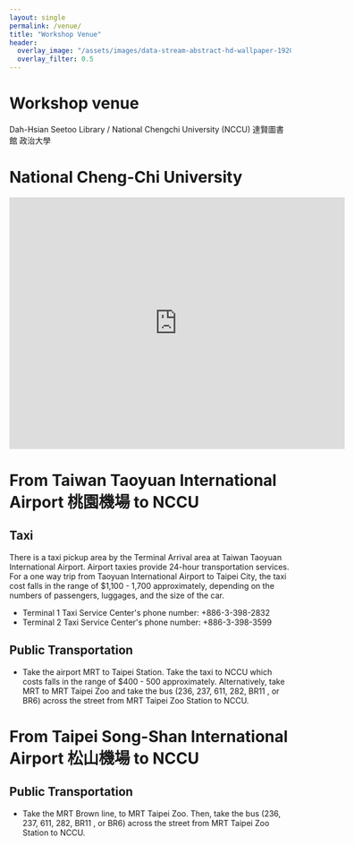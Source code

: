 ```yaml
---
layout: single
permalink: /venue/
title: "Workshop Venue"
header:
  overlay_image: "/assets/images/data-stream-abstract-hd-wallpaper-1920x1080-2373.jpg"
  overlay_filter: 0.5
---
```


# Workshop venue

Dah-Hsian Seetoo Library / National Chengchi University (NCCU)
達賢圖書館 政治大學


# National Cheng-Chi University

<iframe src="https://www.google.com/maps/embed?pb=!1m18!1m12!1m3!1d3616.4017465894167!2d121.57343111597139!3d24.986461246347368!2m3!1f0!2f0!3f0!3m2!1i1024!2i768!4f13.1!3m3!1m2!1s0x3442aa79452c2f49%3A0x9e8d07508e3bf507!2sNational%20Chengchi%20University!5e0!3m2!1sen!2stw!4v1567135195784!5m2!1sen!2stw" width="600" height="450" frameborder="0" style="border:0;" allowfullscreen=""></iframe>

# From Taiwan Taoyuan International Airport 桃園機場 to NCCU

## Taxi

There is a taxi pickup area by the Terminal Arrival area at Taiwan Taoyuan International Airport. Airport taxies provide 24-hour transportation services. For a one way trip from Taoyuan International Airport to Taipei City, the taxi cost falls in the range of $1,100 - 1,700 approximately, depending on the numbers of passengers, luggages, and the size of the car.

* Terminal 1 Taxi Service Center's phone number: +886-3-398-2832
* Terminal 2 Taxi Service Center's phone number: +886-3-398-3599

## Public Transportation

* Take the airport MRT to Taipei Station. Take the taxi to NCCU which costs falls in the range of $400 - 500 approximately. Alternatively, take MRT to MRT Taipei Zoo and  take the bus (236, 237, 611, 282, BR11 , or BR6) across the street from MRT Taipei Zoo Station to NCCU.

# From  Taipei Song-Shan International Airport 松山機場 to NCCU

## Public Transportation

* Take the MRT Brown line, to MRT Taipei Zoo. Then, take the bus (236, 237, 611, 282, BR11 , or BR6) across the street from MRT Taipei Zoo Station to NCCU.
